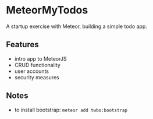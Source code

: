 # MeteorMyTodos
A startup exercise with Meteor, building a simple todo app.

## Features

* intro app to MeteorJS
* CRUD functionality
* user accounts
* security measures

## Notes

* to install bootstrap:
  ```meteor add twbs:bootstrap```
